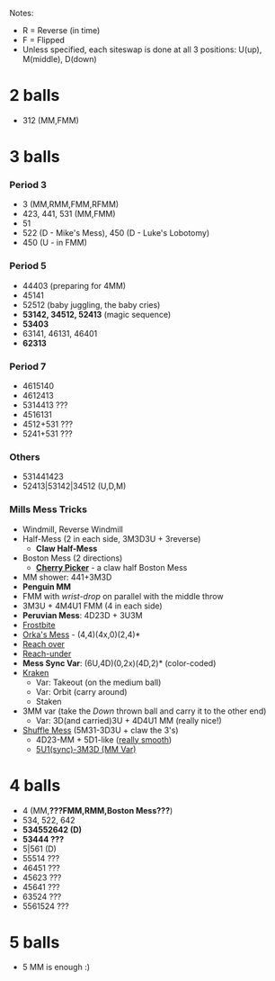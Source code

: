 Notes:
- R = Reverse (in time)
- F = Flipped
- Unless specified, each siteswap is done at all 3 positions: U(up), M(middle),
D(down)

# 2 balls

- 312 (MM,FMM)

# 3 balls

### Period 3

- 3 (MM,RMM,FMM,RFMM)
- 423, 441, 531 (MM,FMM)
- 51
- 522 (D - Mike's Mess), 450 (D - Luke's Lobotomy)
- 450 (U - in FMM)

### Period 5

- 44403 (preparing for 4MM)
- 45141
- 52512 (baby juggling, the baby cries)
- **53142, 34512, 52413** (magic sequence)
- **53403**
- 63141, 46131, 46401
- **62313**

### Period 7

- 4615140
- 4612413
- 5314413 ???
- 4516131
- 4512+531 ???
- 5241+531 ???

### Others

- 531441423
- 52413|53142|34512 (U,D,M)

### Mills Mess Tricks

- Windmill, Reverse Windmill
- Half-Mess (2 in each side, 3M3D3U + 3reverse)
  - **Claw Half-Mess**
- Boston Mess (2 directions)
  - **[Cherry Picker](http://www.libraryofjuggling.com/Tricks/3balltricks/CherryPicker.html)** - a claw half Boston Mess
- MM shower: 441+3M3D
- **Penguin MM**
- FMM with *wrist-drop* on parallel with the middle throw
- 3M3U + 4M4U1 FMM (4 in each side)
- **Peruvian Mess**: 4D23D + 3U3M
- [Frostbite](https://youtu.be/UpTUpHQlMas)
- [Orka's Mess](https://youtu.be/Iv4U7EHWMKc) - (4,4)(4x,0)(2,4)\*
- [Reach over](https://youtu.be/qRvepXfoyZ0?t=183)
- [Reach-under](https://youtu.be/qRvepXfoyZ0?t=263)
- **Mess Sync Var**: (6U,4D)(0,2x)(4D,2)\* (color-coded)
- [Kraken](https://youtu.be/K8rw8gxM2CA)
  - Var: Takeout (on the medium ball)
  - Var: Orbit (carry around)
  - Staken
- 3MM var (take the *Down* thrown ball and carry it to the other end)
    - Var: 3D(and carried)3U + 4D4U1 MM (really nice!)
- [Shuffle Mess](https://youtu.be/cUfOLJbIMQ4?t=52) (5M31-3D3U + claw the 3's)
  - 4D23-MM + 5D1-like ([really smooth](https://youtu.be/cUfOLJbIMQ4?t=90))
  - [5U1(sync)-3M3D (MM Var)](https://youtu.be/cUfOLJbIMQ4?t=141)

# 4 balls

- 4 (MM,**???FMM,RMM,Boston Mess???**)
- 534, 522, 642
- **534552642 (D)**
- **53444 ???**
- 5|561 (D)
- 55514 ???
- 46451 ???
- 45623 ???
- 45641 ???
- 63524 ???
- 5561524 ???

# 5 balls

- 5 MM is enough :)
